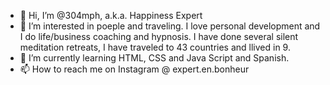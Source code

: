 - 👋 Hi, I’m @304mph, a.k.a. Happiness Expert
- 👀 I’m interested in poeple and traveling. I love personal development and I do life/business coaching and hypnosis. I have done several silent meditation retreats, I have traveled to 43 countries and llived in 9.
- 🌱 I’m currently learning HTML, CSS and Java Script and Spanish.
- 📫 How to reach me on Instagram @ expert.en.bonheur

<!---
304mph/304mph is a ✨ special ✨ repository because its `README.md` (this file) appears on your GitHub profile.
You can click the Preview link to take a look at your changes.
--->
